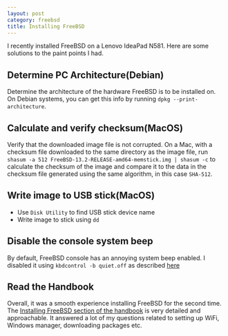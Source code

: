 ```yaml
---
layout: post
category: freebsd
title: Installing FreeBSD
---
```


I recently installed FreeBSD on a Lenovo IdeaPad N581. Here are some solutions to the paint points I had.

## Determine PC Architecture(Debian)
Determine the architecture of the hardware FreeBSD is to be installed on.
On Debian systems, you can get this info by running `dpkg --print-architecture`.

## Calculate and verify checksum(MacOS)
Verify that the downloaded image file is not corrupted.
On a Mac, with a checksum file downloaded to the same directory as the image file,
run `shasum -a 512 FreeBSD-13.2-RELEASE-amd64-memstick.img | shasum -c`
to calculate the checksum of the image and compare it to the data in the checksum file
generated using the same algorithm, in this case `SHA-512`.

## Write image to USB stick(MacOS)
- Use `Disk Utility` to find USB stick device name
- Write image to stick using `dd`

## Disable the console system beep
By default, FreeBSD console has an annoying system beep enabled.
I disabled it using `kbdcontrol -b quiet.off` as described [here](https://unix.stackexchange.com/a/219826)

## Read the Handbook
Overall, it was a smooth experience installing FreeBSD for the second time. The [Installing FreeBSD section of the handbook](https://docs.freebsd.org/en/books/handbook/bsdinstall/) is very detailed and approachable. It answered a lot of my questions related to setting up WiFi, Windows manager, downloading packages etc.